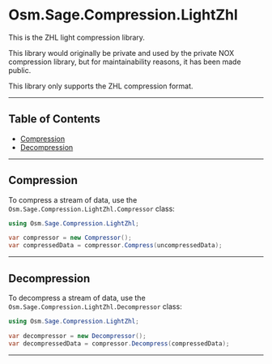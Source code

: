 # Osm.Sage.Compression.LightZhl

This is the ZHL light compression library.

This library would originally be private and used by the private NOX compression library, but for maintainability
reasons, it has been made public.

This library only supports the ZHL compression format.

---

## Table of Contents

- [Compression](#compression)
- [Decompression](#decompression)

---

## Compression

To compress a stream of data, use the `Osm.Sage.Compression.LightZhl.Compressor` class:

```csharp
using Osm.Sage.Compression.LightZhl;

var compressor = new Compressor();
var compressedData = compressor.Compress(uncompressedData);
```

---

## Decompression

To decompress a stream of data, use the `Osm.Sage.Compression.LightZhl.Decompressor` class:

```csharp
using Osm.Sage.Compression.LightZhl;

var decompressor = new Decompressor();
var decompressedData = compressor.Decompress(compressedData);
```

---
